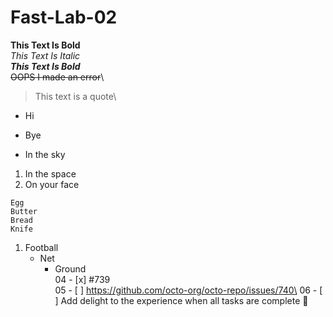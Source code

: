 # Fast-Lab-02
**This Text Is Bold**\
*This Text Is Italic*\
***This Text Is Bold***\
~~OOPS I made an error~~\
> This text is a quote\
- Hi
* Bye
+ In the sky
1. In the space
2. On your face
```
Egg
Butter
Bread
Knife
```
1. Football
    - Net
      - Ground\
04	- [x] #739\
05	- [ ] https://github.com/octo-org/octo-repo/issues/740\
06	- [ ] Add delight to the experience when all tasks are complete :tada:

